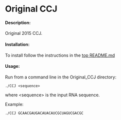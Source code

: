 # Original CCJ    

#### Description:    
Original 2015 CCJ.    

#### Installation: 
To install follow the instructions in the [top README.md](https://github.com/HosnaJabbari/CCJ/blob/master/README.md)

#### Usage:   
Run from a command line in the Original_CCJ directory:
```
./CCJ <sequence>     
```
where \<sequence> is the input RNA sequence.  

Example: 
```
./CCJ GCAACGAUGACAUACAUCGCUAGUCGACGC    
```
